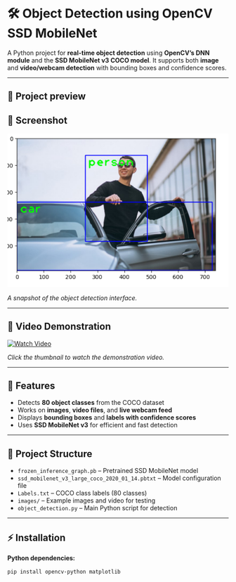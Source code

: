 # 🛠️ Object Detection using OpenCV SSD MobileNet

A Python project for **real-time object detection** using **OpenCV’s DNN module** and the **SSD MobileNet v3 COCO model**. It supports both **image** and **video/webcam detection** with bounding boxes and confidence scores.

---
## 🔹 Project preview
## 📸 Screenshot

![Object Detection Interface](https://raw.githubusercontent.com/Ayush2049/OBJECT-DETECTION--THROUGH-IMAGE-VIDEO-AND-WEBCAM/57f2b7a7e7b38f90fa4b8b55282dbdfb58bdbe2e/project-instances/Screenshot%202025-10-19%20125811.png)

*A snapshot of the object detection interface.*

---

## 🎥 Video Demonstration

[![Watch Video](https://raw.githubusercontent.com/Ayush2049/OBJECT-DETECTION--THROUGH-IMAGE-VIDEO-AND-WEBCAM/main/project-instances/video_thumbnail.png)](https://www.youtube.com/watch?v=YOUR_VIDEO_ID)

*Click the thumbnail to watch the demonstration video.*

---
## 🔹 Features

- Detects **80 object classes** from the COCO dataset  
- Works on **images**, **video files**, and **live webcam feed**  
- Displays **bounding boxes** and **labels with confidence scores**  
- Uses **SSD MobileNet v3** for efficient and fast detection  

---

## 📂 Project Structure

- `frozen_inference_graph.pb` – Pretrained SSD MobileNet model  
- `ssd_mobilenet_v3_large_coco_2020_01_14.pbtxt` – Model configuration file  
- `Labels.txt` – COCO class labels (80 classes)  
- `images/` – Example images and video for testing  
- `object_detection.py` – Main Python script for detection  

---

## ⚡ Installation

**Python dependencies:**
```bash
pip install opencv-python matplotlib
